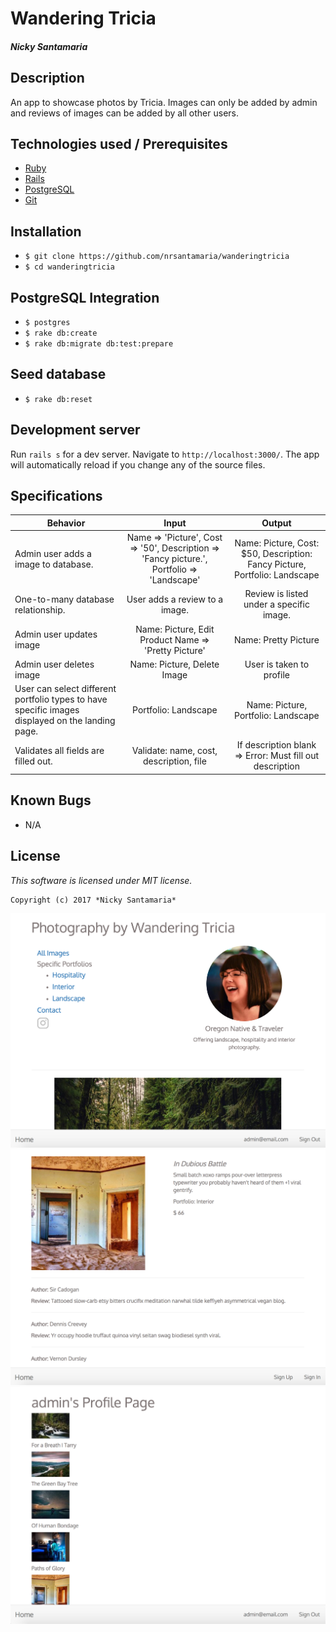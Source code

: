 # Wandering Tricia

#### _Nicky Santamaria_

## Description

An app to showcase photos by Tricia. Images can only be added by admin and reviews of images can be added by all other users.

## Technologies used / Prerequisites

* [Ruby](https://www.ruby-lang.org/en/downloads/)
* [Rails](http://rubyonrails.org/)
* [PostgreSQL](https://www.postgresql.org/docs/9.2/static/app-psql.html)
* [Git](https://git-scm.com/)

## Installation

* `$ git clone https://github.com/nrsantamaria/wanderingtricia`
* `$ cd wanderingtricia`

## PostgreSQL Integration
* `$ postgres`
* `$ rake db:create`
* `$ rake db:migrate db:test:prepare`

## Seed database
* `$ rake db:reset`

## Development server

Run `rails s` for a dev server. Navigate to `http://localhost:3000/`. The app will automatically reload if you change any of the source files.

## Specifications

| Behavior |  Input   |  Output  |
|----------|:--------:|:--------:|
|Admin user adds a image to database.|Name => 'Picture', Cost => '50', Description => 'Fancy picture.', Portfolio => 'Landscape'| Name: Picture, Cost: $50, Description: Fancy Picture, Portfolio: Landscape
|One-to-many database relationship. |User adds a review to a image.|Review is listed under a specific image.|
|Admin user updates image|Name: Picture, Edit Product Name => 'Pretty Picture'|Name: Pretty Picture|
|Admin user deletes image| Name: Picture, Delete Image|User is taken to profile|
|User can select different portfolio types to have specific images displayed on the landing page.|Portfolio: Landscape |Name: Picture, Portfolio: Landscape|
|Validates all fields are filled out.|Validate: name, cost, description, file|If description blank => Error: Must fill out description|

## Known Bugs
* N/A

## License

*This software is licensed under MIT license.*

```
Copyright (c) 2017 *Nicky Santamaria*
```

![Home page](app/assets/images/home.png)
![Image](app/assets/images/image.png)
![Admin](app/assets/images/admin.png)
